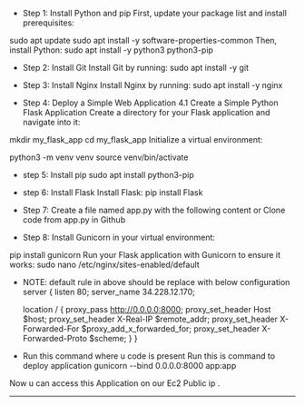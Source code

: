 - Step 1: Install Python and pip
First, update your package list and install prerequisites:

sudo apt update
sudo apt install -y software-properties-common
Then, install Python:
sudo apt install -y python3 python3-pip


- Step 2: Install Git
Install Git by running:
sudo apt install -y git

- Step 3: Install Nginx
Install Nginx by running:
sudo apt install -y nginx

- Step 4: Deploy a Simple Web Application
4.1 Create a Simple Python Flask Application
Create a directory for your Flask application and navigate into it:

mkdir my_flask_app
cd my_flask_app
Initialize a virtual environment:

python3 -m venv venv
source venv/bin/activate

- step 5: Install pip
sudo apt install python3-pip

- step 6: Install Flask
Install Flask:
pip install Flask

- Step 7: Create a file named app.py with the following content or Clone code from app.py in Github 

- Step 8:
Install Gunicorn in your virtual environment:

pip install gunicorn
Run your Flask application with Gunicorn to ensure it works:
sudo nano /etc/nginx/sites-enabled/default

- NOTE: default rule in above should be replace with below configuration
server {
    listen 80;
    server_name 34.228.12.170;

    location / {
        proxy_pass http://0.0.0.0:8000;
        proxy_set_header Host $host;
        proxy_set_header X-Real-IP $remote_addr;
        proxy_set_header X-Forwarded-For $proxy_add_x_forwarded_for;
        proxy_set_header X-Forwarded-Proto $scheme;
    }
}
- Run this command where u code is present
Run this is command to deploy application
gunicorn --bind 0.0.0.0:8000 app:app

Now u can access this Application on our Ec2 Public ip .

--------------------------------------------------------------------------------------------------------------------------------------
